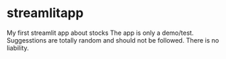 # streamlitapp
My first streamlit app about stocks
The app is only a demo/test. Suggesstions are totally random and should not be followed.
There is no liability.
